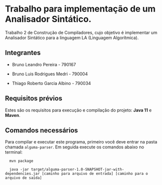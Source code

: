 # Trabalho para implementação de um Analisador Sintático.

Trabalho 2 de Construção de Compiladores, cujo objetivo é implementar um Analisador Sintático para a linguagem LA (Linguagem Algorítmica).

<div>

 ## Integrantes
  
- Bruno Leandro Pereira - 790167

- Bruno Luis Rodrigues Medri - 790004

- Thiago Roberto Garcia Albino - 790034

</div>

## Requisitos prévios
Estes são os requisitos para execução e compilação do projeto: **Java 11** e **Maven**.

## Comandos necessários

Para compilar e executar este programa, primeiro você deve entrar na pasta chamada `alguma-parser`. Em seguida execute os comandos abaixo no terminal:

```
  mvn package
```
```
  java -jar target/alguma-parser-1.0-SNAPSHOT-jar-with-dependencies.jar [caminho para arquivo de entrada] [caminho para o arquivo de saída]
```
